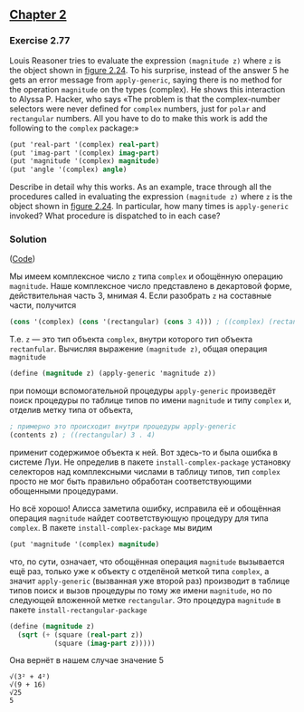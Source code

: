 ## [Chapter 2](../index.md#2-Building-Abstractions-with-Data)

### Exercise 2.77

Louis Reasoner tries to evaluate the expression `(magnitude z)` where `z` is the object shown in [figure 2.24][1]. To his surprise, instead of the answer 5 he gets an error message from `apply-generic`, saying there is no method for the operation `magnitude` on the types (complex). He shows this interaction to Alyssa P. Hacker, who says «The problem is that the complex-number selectors were never defined for `complex` numbers, just for `polar` and `rectangular` numbers. All you have to do to make this work is add the following to the `complex` package:»

```scheme
(put 'real-part '(complex) real-part)
(put 'imag-part '(complex) imag-part)
(put 'magnitude '(complex) magnitude)
(put 'angle '(complex) angle)
```

Describe in detail why this works. As an example, trace through all the procedures called in evaluating the expression `(magnitude z)` where `z` is the object shown in [figure 2.24][1]. In particular, how many times is `apply-generic` invoked? What procedure is dispatched to in each case?

### Solution

([Code](../../src/Chapter%202/Exercise%202.77.scm))

Мы имеем комплексное число `z` типа `complex` и обощённую операцию `magnitude`. Наше комплексное число представлено в декартовой форме, действительная часть 3, мнимая 4. Если разобрать `z` на составные части, получится

```scheme
(cons '(complex) (cons '(rectangular) (cons 3 4))) ; ((complex) (rectangular) 3 . 4)
```

Т.е. `z` — это тип объекта `complex`, внутри которого тип объекта `rectanfular`. Вычисляя выражение `(magnitude z)`, общая операция `magnitude`

```scheme
(define (magnitude z) (apply-generic 'magnitude z))
```

при помощи вспомогательной процедуры `apply-generic` произведёт поиск процедуры по таблице типов по имени `magnitude` и типу `complex` и, отделив метку типа от объекта,

```scheme
; примерно это происходит внутри процедуры apply-generic
(contents z) ; ((rectangular) 3 . 4)
```

применит содержимое объекта к ней. Вот здесь-то и была ошибка в системе Луи. Не определив в пакете `install-complex-package` установку селекторов над комплексными числами в таблицу типов, тип `complex` просто не мог быть правильно обработан соответствующими обощенными процедурами.

Но всё хорошо! Алисса заметила ошибку, исправила её и обощённая операция `magnitude` найдет соответствующую процедуру для типа `complex`. В пакете `install-complex-package` мы видим

```scheme
(put 'magnitude '(complex) magnitude)
```

что, по сути, означает, что обощённая операция `magnitude` вызывается ещё раз, только уже к объекту с отделёной меткой типа `complex`, а значит `apply-generic` (вызванная уже второй раз) производит в таблице типов поиск и вызов процедуры по тому же имени `magnitude`, но по следующей вложенной метке `rectangular`. Это процедура `magnitude` в пакете `install-rectangular-package`

```scheme
(define (magnitude z)
  (sqrt (+ (square (real-part z))
           (square (imag-part z)))))
```

Она вернёт в нашем случае значение 5

```
√(3² + 4²)
√(9 + 16)
√25
5
```

[1]: https://mitpress.mit.edu/sites/default/files/sicp/full-text/book/book-Z-H-18.html#%_fig_2.24

